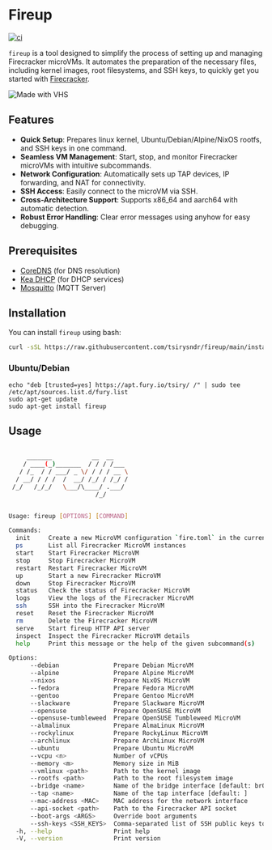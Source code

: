# Fireup

[![ci](https://github.com/tsirysndr/fireup/actions/workflows/ci.yml/badge.svg)](https://github.com/tsirysndr/fireup/actions/workflows/ci.yml)

`fireup` is a tool designed to simplify the process of setting up and managing Firecracker microVMs. It automates the preparation of the necessary files, including kernel images, root filesystems, and SSH keys, to quickly get you started with [Firecracker](https://firecracker-microvm.github.io/).

![Made with VHS](https://vhs.charm.sh/vhs-10Ns1q9oGIF7P7H0ZpQyen.gif)


## Features

- **Quick Setup**: Prepares linux kernel, Ubuntu/Debian/Alpine/NixOS rootfs, and SSH keys in one command.
- **Seamless VM Management**: Start, stop, and monitor Firecracker microVMs with intuitive subcommands.
- **Network Configuration**: Automatically sets up TAP devices, IP forwarding, and NAT for connectivity.
- **SSH Access**: Easily connect to the microVM via SSH.
- **Cross-Architecture Support**: Supports x86_64 and aarch64 with automatic detection.
- **Robust Error Handling**: Clear error messages using anyhow for easy debugging.

## Prerequisites
- [CoreDNS](https://coredns.io/) (for DNS resolution)
- [Kea DHCP](https://kea.readthedocs.io/en/latest/) (for DHCP services)
- [Mosquitto](https://mosquitto.org/) (MQTT Server)

## Installation

You can install `fireup` using bash:

```bash
curl -sSL https://raw.githubusercontent.com/tsirysndr/fireup/main/install.sh | bash
```

### Ubuntu/Debian

```
echo "deb [trusted=yes] https://apt.fury.io/tsiry/ /" | sudo tee /etc/apt/sources.list.d/fury.list
sudo apt-get update
sudo apt-get install fireup
```

## Usage

```bash

     _______           __  __
    / ____(_)_______  / / / /___
   / /_  / / ___/ _ \/ / / / __ \
  / __/ / / /  /  __/ /_/ / /_/ /
 /_/   /_/_/   \___/\____/ .___/
                        /_/


Usage: fireup [OPTIONS] [COMMAND]

Commands:
  init     Create a new MicroVM configuration `fire.toml` in the current directory
  ps       List all Firecracker MicroVM instances
  start    Start Firecracker MicroVM
  stop     Stop Firecracker MicroVM
  restart  Restart Firecracker MicroVM
  up       Start a new Firecracker MicroVM
  down     Stop Firecracker MicroVM
  status   Check the status of Firecracker MicroVM
  logs     View the logs of the Firecracker MicroVM
  ssh      SSH into the Firecracker MicroVM
  reset    Reset the Firecracker MicroVM
  rm       Delete the Firecracker MicroVM
  serve    Start fireup HTTP API server
  inspect  Inspect the Firecracker MicroVM details
  help     Print this message or the help of the given subcommand(s)

Options:
      --debian               Prepare Debian MicroVM
      --alpine               Prepare Alpine MicroVM
      --nixos                Prepare NixOS MicroVM
      --fedora               Prepare Fedora MicroVM
      --gentoo               Prepare Gentoo MicroVM
      --slackware            Prepare Slackware MicroVM
      --opensuse             Prepare OpenSUSE MicroVM
      --opensuse-tumbleweed  Prepare OpenSUSE Tumbleweed MicroVM
      --almalinux            Prepare AlmaLinux MicroVM
      --rockylinux           Prepare RockyLinux MicroVM
      --archlinux            Prepare ArchLinux MicroVM
      --ubuntu               Prepare Ubuntu MicroVM
      --vcpu <n>             Number of vCPUs
      --memory <m>           Memory size in MiB
      --vmlinux <path>       Path to the kernel image
      --rootfs <path>        Path to the root filesystem image
      --bridge <name>        Name of the bridge interface [default: br0]
      --tap <name>           Name of the tap interface [default: ]
      --mac-address <MAC>    MAC address for the network interface
      --api-socket <path>    Path to the Firecracker API socket
      --boot-args <ARGS>     Override boot arguments
      --ssh-keys <SSH_KEYS>  Comma-separated list of SSH public keys to add to the VM
  -h, --help                 Print help
  -V, --version              Print version
```
